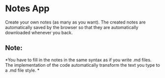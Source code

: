 # Notes App 

Create your own notes (as many as you want). The created notes are automatically saved by the browser so that they are automatically downloaded whenever you back. 

## Note: 
 *You have to fill in the notes in the same syntax as if you write .md files. The implementation of the code automatically transform the text you type to a .md file style. *
